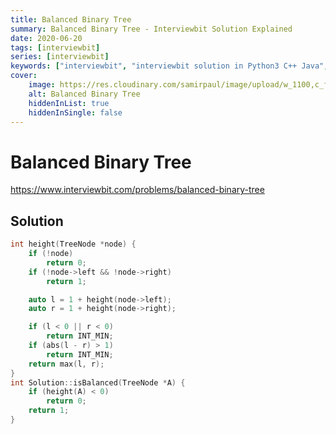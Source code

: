```yaml
---
title: Balanced Binary Tree
summary: Balanced Binary Tree - Interviewbit Solution Explained
date: 2020-06-20
tags: [interviewbit]
series: [interviewbit]
keywords: ["interviewbit", "interviewbit solution in Python3 C++ Java", "Balanced Binary Tree Solution Explained"]
cover:
    image: https://res.cloudinary.com/samirpaul/image/upload/w_1100,c_fit,co_rgb:FFFFFF,l_text:Arial_75_bold:Balanced Binary Tree - Solution Explained/problem-solving.webp
    alt: Balanced Binary Tree
    hiddenInList: true
    hiddenInSingle: false
---
```


# Balanced Binary Tree

https://www.interviewbit.com/problems/balanced-binary-tree


## Solution

```cpp
int height(TreeNode *node) {
    if (!node)
        return 0;
    if (!node->left && !node->right)
        return 1;

    auto l = 1 + height(node->left);
    auto r = 1 + height(node->right);

    if (l < 0 || r < 0)
        return INT_MIN;
    if (abs(l - r) > 1)
        return INT_MIN;
    return max(l, r);
}
int Solution::isBalanced(TreeNode *A) {
    if (height(A) < 0)
        return 0;
    return 1;
}
```